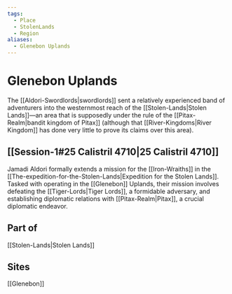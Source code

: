 ```yaml
---
tags:
  - Place
  - StolenLands
  - Region
aliases:
  - Glenebon Uplands
---
```

# Glenebon Uplands
The [[Aldori-Swordlords|swordlords]] sent a relatively experienced band of adventurers into the westernmost reach of the [[Stolen-Lands|Stolen Lands]]—an area that is supposedly under the rule of the [[Pitax-Realm|bandit kingdom of Pitax]] (although that [[River-Kingdoms|River Kingdom]] has done very little to prove its claims over this area).

## [[Session-1#25 Calistril 4710|25 Calistril 4710]]
Jamadi Aldori formally extends a mission for the [[Iron-Wraiths]] in the [[The-expedition-for-the-Stolen-Lands|Expedition for the Stolen Lands]]. Tasked with operating in the [[Glenebon]] Uplands, their mission involves defeating the [[Tiger-Lords|Tiger Lords]], a formidable adversary, and establishing diplomatic relations with [[Pitax-Realm|Pitax]], a crucial diplomatic endeavor.
## Part of
[[Stolen-Lands|Stolen Lands]]
## Sites
[[Glenebon]]